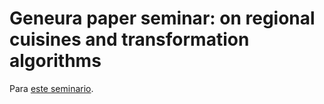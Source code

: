 # Geneura paper seminar: on regional cuisines and transformation  algorithms

Para
[este seminario](https://www.meetup.com/es-ES/Granada-Geek/events/258595512/).
